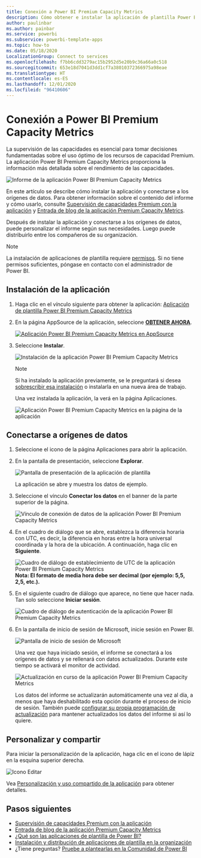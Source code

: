 ```yaml
---
title: Conexión a Power BI Premium Capacity Metrics
description: Cómo obtener e instalar la aplicación de plantilla Power BI Premium Capacity Metrics y cómo conectarse a los datos.
author: paulinbar
ms.author: painbar
ms.service: powerbi
ms.subservice: powerbi-template-apps
ms.topic: how-to
ms.date: 05/18/2020
LocalizationGroup: Connect to services
ms.openlocfilehash: f7bb6cdd3279ac15b2952d5e20b9c36a66a0c518
ms.sourcegitcommit: 653e18d7041d3dd1cf7a38010372366975a98eae
ms.translationtype: HT
ms.contentlocale: es-ES
ms.lasthandoff: 12/01/2020
ms.locfileid: "96410606"
---
```

# <a name="connect-to-power-bi-premium-capacity-metrics"></a>Conexión a Power BI Premium Capacity Metrics

La supervisión de las capacidades es esencial para tomar decisiones fundamentadas sobre el uso óptimo de los recursos de capacidad Premium. La aplicación Power BI Premium Capacity Metrics proporciona la información más detallada sobre el rendimiento de las capacidades.

![Informe de la aplicación Power BI Premium Capacity Metrics](media/service-connect-to-pbi-premium-capacity-metrics/service-pbi-premium-capacity-metrics-app-report.png)

En este artículo se describe cómo instalar la aplicación y conectarse a los orígenes de datos. Para obtener información sobre el contenido del informe y cómo usarlo, consulte [Supervisión de capacidades Premium con la aplicación](../admin/service-admin-premium-monitor-capacity.md) y [Entrada de blog de la aplicación Premium Capacity Metrics](https://powerbi.microsoft.com/blog/premium-capacity-metrics-app-new-health-center-with-kpis-to-explore-relevant-metrics-and-steps-to-mitigate-issues/).

Después de instalar la aplicación y conectarse a los orígenes de datos, puede personalizar el informe según sus necesidades. Luego puede distribuirlo entre los compañeros de su organización.

> [!NOTE]
> La instalación de aplicaciones de plantilla requiere [permisos](./service-template-apps-install-distribute.md#prerequisites). Si no tiene permisos suficientes, póngase en contacto con el administrador de Power BI.

## <a name="install-the-app"></a>Instalación de la aplicación

1. Haga clic en el vínculo siguiente para obtener la aplicación: [Aplicación de plantilla Power BI Premium Capacity Metrics](https://app.powerbi.com/groups/me/getapps/services/pbi_pcmm.capacity-metrics-dxt)

1. En la página AppSource de la aplicación, seleccione [**OBTENER AHORA**](https://app.powerbi.com/groups/me/getapps/services/pbi_pcmm.capacity-metrics-dxt).

    [![Aplicación Power BI Premium Capacity Metrics en AppSource](media/service-connect-to-pbi-premium-capacity-metrics/service-pbi-premium-capacity-metrics-app-appsource-get-it-now.png)](https://app.powerbi.com/groups/me/getapps/services/pbi_pcmm.capacity-metrics-dxt)

1. Seleccione **Instalar**. 

    ![Instalación de la aplicación Power BI Premium Capacity Metrics](media/service-connect-to-pbi-premium-capacity-metrics/service-pbi-premium-capacity-metric-select-install.png)

    > [!NOTE]
    > Si ha instalado la aplicación previamente, se le preguntará si desea [sobrescribir esa instalación](./service-template-apps-install-distribute.md#update-a-template-app) o instalarla en una nueva área de trabajo.

    Una vez instalada la aplicación, la verá en la página Aplicaciones.

   ![Aplicación Power BI Premium Capacity Metrics en la página de la aplicación](media/service-connect-to-pbi-premium-capacity-metrics/service-pbi-premium-capacity-metrics-app-apps-page-icon.png)

## <a name="connect-to-data-sources"></a>Conectarse a orígenes de datos

1. Seleccione el icono de la página Aplicaciones para abrir la aplicación.

1. En la pantalla de presentación, seleccione **Explorar**.

   ![Pantalla de presentación de la aplicación de plantilla](media/service-connect-to-pbi-premium-capacity-metrics/service-pbi-premium-capacity-metrics-app-splash-screen.png)

   La aplicación se abre y muestra los datos de ejemplo.

1. Seleccione el vínculo **Conectar los datos** en el banner de la parte superior de la página.

   ![Vínculo de conexión de datos de la aplicación Power BI Premium Capacity Metrics](media/service-connect-to-pbi-premium-capacity-metrics/service-pbi-premium-capacity-metrics-app-connect-data.png)

1. En el cuadro de diálogo que se abre, establezca la diferencia horaria con UTC, es decir, la diferencia en horas entre la hora universal coordinada y la hora de la ubicación. A continuación, haga clic en **Siguiente**.
  
   ![Cuadro de diálogo de establecimiento de UTC de la aplicación Power BI Premium Capacity Metrics](media/service-connect-to-pbi-premium-capacity-metrics/service-pbi-premium-capacity-metrics-app-setutc-dialog.png)
   **Nota: El formato de media hora debe ser decimal (por ejemplo: 5,5, 2,5, etc.).**

1. En el siguiente cuadro de diálogo que aparece, no tiene que hacer nada. Tan solo seleccione **Iniciar sesión**.

   ![Cuadro de diálogo de autenticación de la aplicación Power BI Premium Capacity Metrics](media/service-connect-to-pbi-premium-capacity-metrics/service-pbi-premium-capacity-metrics-app-authentication-dialog.png)

1. En la pantalla de inicio de sesión de Microsoft, inicie sesión en Power BI.

   ![Pantalla de inicio de sesión de Microsoft](media/service-connect-to-pbi-premium-capacity-metrics/service-pbi-premium-capacity-metrics-app-microsoft-login.png)

   Una vez que haya iniciado sesión, el informe se conectará a los orígenes de datos y se rellenará con datos actualizados. Durante este tiempo se activará el monitor de actividad.

   ![Actualización en curso de la aplicación Power BI Premium Capacity Metrics](media/service-connect-to-pbi-premium-capacity-metrics/service-pbi-premium-capacity-metrics-app-refresh-monitor.png)

   Los datos del informe se actualizarán automáticamente una vez al día, a menos que haya deshabilitado esta opción durante el proceso de inicio de sesión. También puede [configurar su propia programación de actualización](./refresh-scheduled-refresh.md) para mantener actualizados los datos del informe si así lo quiere.

## <a name="customize-and-share"></a>Personalizar y compartir

Para iniciar la personalización de la aplicación, haga clic en el icono de lápiz en la esquina superior derecha.

 ![Icono Editar](media/service-connect-to-pbi-premium-capacity-metrics/service-pbi-premium-capacity-metrics-app-customize.png)

Vea [Personalización y uso compartido de la aplicación](./service-template-apps-install-distribute.md#customize-and-share-the-app) para obtener detalles.

## <a name="next-steps"></a>Pasos siguientes
* [Supervisión de capacidades Premium con la aplicación](../admin/service-admin-premium-monitor-capacity.md)
* [Entrada de blog de la aplicación Premium Capacity Metrics](https://powerbi.microsoft.com/blog/premium-capacity-metrics-app-new-health-center-with-kpis-to-explore-relevant-metrics-and-steps-to-mitigate-issues/)
* [¿Qué son las aplicaciones de plantilla de Power BI?](./service-template-apps-overview.md)
* [Instalación y distribución de aplicaciones de plantilla en la organización](./service-template-apps-install-distribute.md)
* ¿Tiene preguntas? [Pruebe a plantearlas en la Comunidad de Power BI](https://community.powerbi.com/)